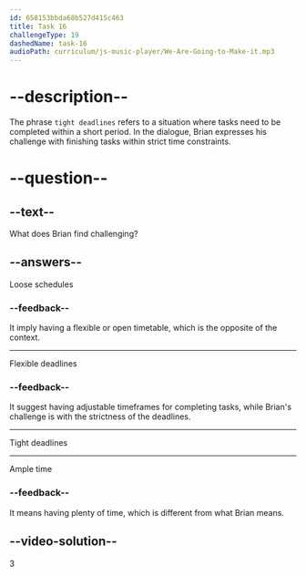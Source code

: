 ```yaml
---
id: 658153bbda68b527d415c463
title: Task 16
challengeType: 19
dashedName: task-16
audioPath: curriculum/js-music-player/We-Are-Going-to-Make-it.mp3
---
```


<!--
AUDIO REFERENCE:
Brian: Dealing with many tight deadlines and feeling like I'm running to complete tasks can be demotivating.
-->

# --description--

The phrase `tight deadlines` refers to a situation where tasks need to be completed within a short period. In the dialogue, Brian expresses his challenge with finishing tasks within strict time constraints.

# --question--

## --text--

What does Brian find challenging?

## --answers--

Loose schedules

### --feedback--

It imply having a flexible or open timetable, which is the opposite of the context.

---

Flexible deadlines

### --feedback--

It suggest having adjustable timeframes for completing tasks, while Brian's challenge is with the strictness of the deadlines.

---

Tight deadlines

---

Ample time

### --feedback--

It means having plenty of time, which is different from what Brian means.

## --video-solution--

3
